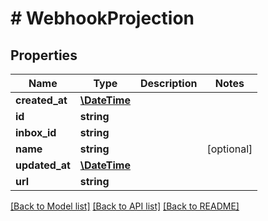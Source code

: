 # # WebhookProjection

## Properties

Name | Type | Description | Notes
------------ | ------------- | ------------- | -------------
**created_at** | [**\DateTime**](\DateTime) |  | 
**id** | **string** |  | 
**inbox_id** | **string** |  | 
**name** | **string** |  | [optional] 
**updated_at** | [**\DateTime**](\DateTime) |  | 
**url** | **string** |  | 

[[Back to Model list]](../../README#documentation-for-models) [[Back to API list]](../../README#documentation-for-api-endpoints) [[Back to README]](../../README)


